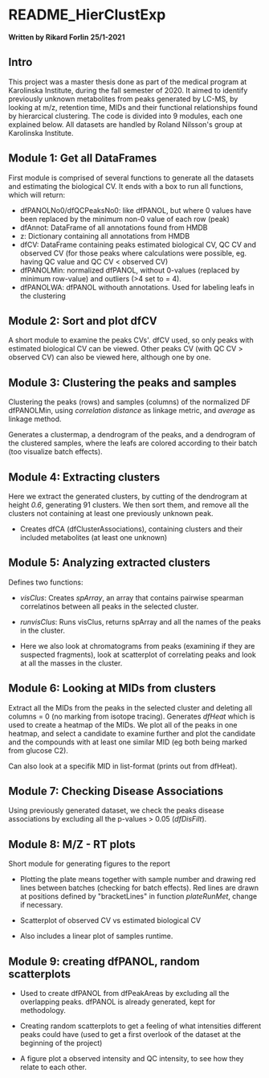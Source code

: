 # README_HierClustExp
**Written by Rikard Forlin**
**25/1-2021**

## Intro
This project was a master thesis done as part of the medical program at Karolinska Institute, during the fall semester of 2020.
It aimed to identify previously unknown metabolites from peaks generated by LC-MS, by looking at m/z, retention time,
MIDs and their functional relationships found by hierarcical clustering.
The code is divided into 9 modules, each one explained below.
All datasets are handled by Roland Nilsson's group at Karolinska Institute.

## Module 1: Get all DataFrames
First module is comprised of several functions to generate all the datasets and estimating the biological CV. It ends with a box to run all functions, which will return:
- dfPANOLNo0/dfQCPeaksNo0: like dfPANOL, but where 0 values have been replaced by the minimum non-0 value of each row (peak)
- dfAnnot: DataFrame of all annotations found from HMDB
- z: Dictionary containing all annotations from HMDB
- dfCV: DataFrame containing peaks estimated biological CV, QC CV and observed CV (for those peaks where calculations were possible, eg. having QC value and QC CV < observed CV)
- dfPANOLMin: normalized dfPANOL, without 0-values (replaced by minimum row-value) and outliers (>4 set to = 4).
- dfPANOLWA: dfPANOL withouth annotations. Used for labeling leafs in the clustering


## Module 2: Sort and plot dfCV
A short module to examine the peaks CVs'. dfCV used, so only peaks with estimated biological CV can be viewed. Other peaks CV (with QC CV > observed CV) can also be viewed here, although one by one.

## Module 3: Clustering the peaks and samples
Clustering the peaks (rows) and samples (columns) of the normalized DF dfPANOLMin, using *correlation distance* as linkage metric, and *average* as linkage method.

Generates a clustermap, a dendrogram of the peaks, and a dendrogram of the clustered samples, where the leafs are colored according to their batch (too visualize batch effects).


## Module 4: Extracting clusters
Here we extract the generated clusters, by cutting of the dendrogram at height *0.6*, generating 91 clusters. We then sort them, and remove all the clusters not containing at least one previously unknown peak.
- Creates dfCA (dfClusterAssociations), containing clusters and their included metabolites (at least one unknown)


## Module 5: Analyzing extracted clusters
Defines two functions:
- *visClus*: Creates *spArray*, an array that contains pairwise spearman correlatinos between all peaks in the selected cluster.
- *runvisClus*: Runs visClus, returns spArray and all the names of the peaks in the cluster.

- Here we also look at chromatograms from peaks (examining if they are suspected fragments), look at scatterplot of correlating peaks and look at all the masses in the cluster.



## Module 6: Looking at MIDs from clusters
Extract all the MIDs from the peaks in the selected cluster and deleting all columns = 0 (no marking from isotope tracing). 
Generates *dfHeat* which is used to create a heatmap of the MIDs. We plot all of the peaks in one heatmap, and select a candidate to examine further and plot the candidate and the compounds with at least one similar MID (eg both being marked from glucose C2).

Can also look at a specifik MID in list-format (prints out from dfHeat).


## Module 7: Checking Disease Associations
Using previously generated dataset, we check the peaks disease associations by excluding all the p-values > 0.05 (*dfDisFilt*).

## Module 8: M/Z - RT plots
Short module for generating figures to the report
- Plotting the plate means together with sample number and drawing red lines between batches (checking for batch effects). Red lines are drawn at positions defined by "bracketLines" in function *plateRunMet*, change if necessary.
- Scatterplot of observed CV vs estimated biological CV

- Also includes a linear plot of samples runtime. 

## Module 9: creating dfPANOL, random scatterplots
- Used to create dfPANOL from dfPeakAreas by excluding all the overlapping peaks. dfPANOL is already generated, kept for methodology.

- Creating random scatterplots to get a feeling of what intensities different peaks could have (used to get a first overlook of the dataset at the beginning of the project)

- A figure plot a observed intensity and QC intensity, to see how they relate to each other.



